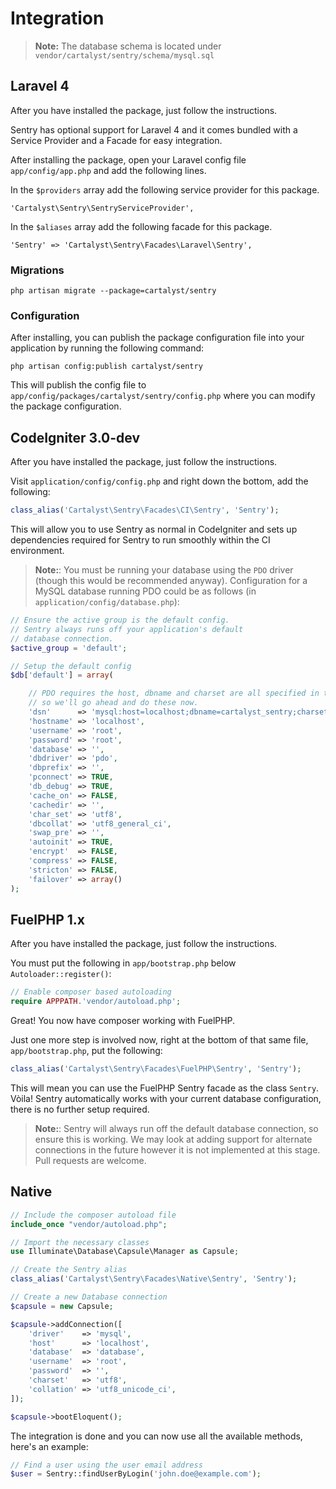 # Integration

> **Note:** The database schema is located under `vendor/cartalyst/sentry/schema/mysql.sql`

## Laravel 4

After you have installed the package, just follow the instructions.

Sentry has optional support for Laravel 4 and it comes bundled with a Service Provider and a Facade for easy integration.

After installing the package, open your Laravel config file `app/config/app.php` and add the following lines.

In the `$providers` array add the following service provider for this package.

	'Cartalyst\Sentry\SentryServiceProvider',

In the `$aliases` array add the following facade for this package.

	'Sentry' => 'Cartalyst\Sentry\Facades\Laravel\Sentry',

### Migrations

	php artisan migrate --package=cartalyst/sentry

### Configuration

After installing, you can publish the package configuration file into your application by running the following command:

	php artisan config:publish cartalyst/sentry

This will publish the config file to `app/config/packages/cartalyst/sentry/config.php` where you can modify the package configuration.

## CodeIgniter 3.0-dev

After you have installed the package, just follow the instructions.

Visit `application/config/config.php` and right down the bottom, add the following:

```php
class_alias('Cartalyst\Sentry\Facades\CI\Sentry', 'Sentry');
```

This will allow you to use Sentry as normal in CodeIgniter and sets up dependencies required for Sentry to run smoothly within the CI environment.

> **Note:**: You must be running your database using the `PDO` driver (though this would be recommended anyway). Configuration for a MySQL database running PDO could be as follows (in `application/config/database.php`):

```php
// Ensure the active group is the default config.
// Sentry always runs off your application's default
// database connection.
$active_group = 'default';

// Setup the default config
$db['default'] = array(

	// PDO requires the host, dbname and charset are all specified in the "dsn",
	// so we'll go ahead and do these now.
	'dsn'	   => 'mysql:host=localhost;dbname=cartalyst_sentry;charset=utf8;',
	'hostname' => 'localhost',
	'username' => 'root',
	'password' => 'root',
	'database' => '',
	'dbdriver' => 'pdo',
	'dbprefix' => '',
	'pconnect' => TRUE,
	'db_debug' => TRUE,
	'cache_on' => FALSE,
	'cachedir' => '',
	'char_set' => 'utf8',
	'dbcollat' => 'utf8_general_ci',
	'swap_pre' => '',
	'autoinit' => TRUE,
	'encrypt'  => FALSE,
	'compress' => FALSE,
	'stricton' => FALSE,
	'failover' => array()
);
```

## FuelPHP 1.x

After you have installed the package, just follow the instructions.

You must put the following in `app/bootstrap.php` below `Autoloader::register()`:

```php
// Enable composer based autoloading
require APPPATH.'vendor/autoload.php';
```

Great! You now have composer working with FuelPHP.

Just one more step is involved now, right at the bottom of that same file, `app/bootstrap.php`, put the following:

```php
class_alias('Cartalyst\Sentry\Facades\FuelPHP\Sentry', 'Sentry');
```

This will mean you can use the FuelPHP Sentry facade as the class `Sentry`. Vòila! Sentry automatically works with your current database configuration, there is no further setup required.

> **Note:**: Sentry will always run off the default database connection, so ensure this is working. We may look at adding support for alternate connections in the future however it is not implemented at this stage. Pull requests are welcome.

## Native

```php
// Include the composer autoload file
include_once "vendor/autoload.php";

// Import the necessary classes
use Illuminate\Database\Capsule\Manager as Capsule;

// Create the Sentry alias
class_alias('Cartalyst\Sentry\Facades\Native\Sentry', 'Sentry');

// Create a new Database connection
$capsule = new Capsule;

$capsule->addConnection([
    'driver'    => 'mysql',
    'host'      => 'localhost',
    'database'  => 'database',
    'username'  => 'root',
    'password'  => '',
    'charset'   => 'utf8',
    'collation' => 'utf8_unicode_ci',
]);

$capsule->bootEloquent();
```

The integration is done and you can now use all the available methods, here's an example:

```php
// Find a user using the user email address
$user = Sentry::findUserByLogin('john.doe@example.com');
```
